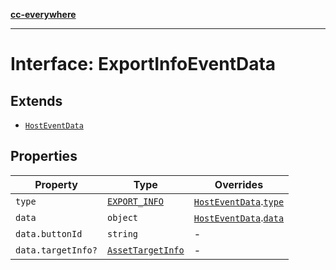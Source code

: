 [**cc-everywhere**](../../../../../index.md)

***

# Interface: ExportInfoEventData

## Extends

- [`HostEventData`](host-event-data.md)

## Properties

| Property | Type | Overrides |
| ------ | ------ | ------ |
| `type` | [`EXPORT_INFO`](../../message-data-types/enumerations/host-event-type.md#export_info) | [`HostEventData`](../../message-data-types/interfaces/host-event-data.md).[`type`](../../message-data-types/interfaces/host-event-data.md#type) |
| `data` | `object` | [`HostEventData`](../../message-data-types/interfaces/host-event-data.md).[`data`](../../message-data-types/interfaces/host-event-data.md#data) |
| `data.buttonId` | `string` | - |
| `data.targetInfo?` | [`AssetTargetInfo`](../../../types/publish-params-types/interfaces/asset-target-info.md) | - |

